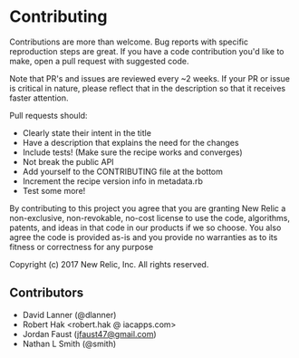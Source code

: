 # Contributing

Contributions are more than welcome. Bug reports with specific reproduction steps are great. If you have a code contribution you'd like to make, open a pull request with suggested code.

Note that PR's and issues are reviewed every ~2 weeks. If your PR or issue is critical in nature, please reflect that in the description so that it receives faster attention.

Pull requests should:
- Clearly state their intent in the title
- Have a description that explains the need for the changes
- Include tests! (Make sure the recipe works and converges)
- Not break the public API
- Add yourself to the CONTRIBUTING file at the bottom
- Increment the recipe version info in metadata.rb
- Test some more!

By contributing to this project you agree that you are granting New Relic a non-exclusive, non-revokable, no-cost license to use the code, algorithms, patents, and ideas in that code in our products if we so choose. You also agree the code is provided as-is and you provide no warranties as to its fitness or correctness for any purpose

Copyright (c) 2017 New Relic, Inc. All rights reserved.

## Contributors

* David Lanner (@dlanner)
* Robert Hak <robert.hak @ iacapps.com>
* Jordan Faust (jfaust47@gmail.com)
* Nathan L Smith (@smith)
